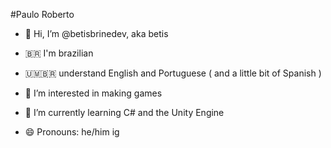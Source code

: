 #Paulo Roberto 
- 👋 Hi, I’m @betisbrinedev, aka betis

- 🇧🇷 I'm brazilian

- 🇺🇲🇧🇷 understand English and Portuguese ( and a little bit of Spanish )

- 👀 I’m interested in making games

- 🌱 I’m currently learning C# and the Unity Engine 

- 😄 Pronouns: he/him ig

<!---
betisbrinedev/betisbrinedev is a ✨ special ✨ repository because its `README.md` (this file) appears on your GitHub profile.
You can click the Preview link to take a look at your changes.
--->
